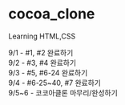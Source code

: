 # cocoa_clone

Learning HTML,CSS

9/1 -  #1, #2 완료하기<br>
9/2 -  #3, #4 완료하기<br>
9/3 -  #5, #6-24 완료하기<br>
9/4 - #6-25~40, #7 완료하기 <br>
9/5~6 - 코코아클론 마무리/완성하기<br>
